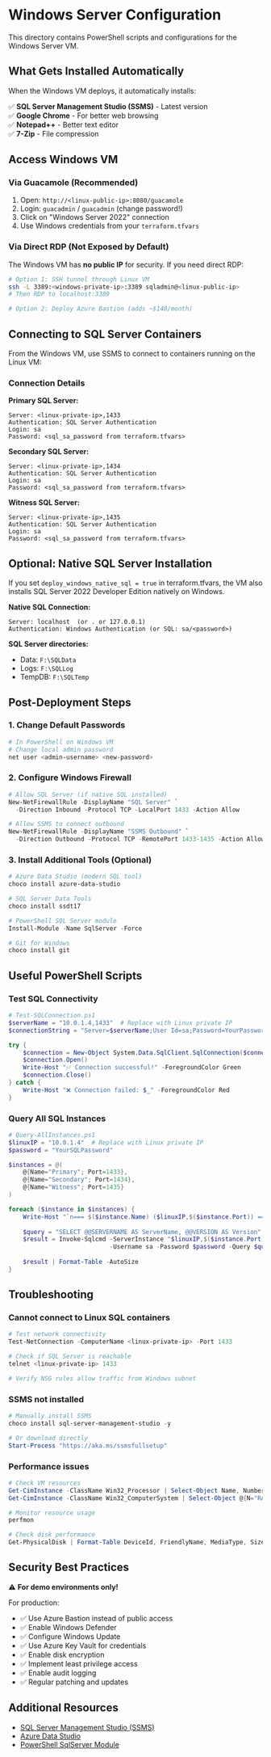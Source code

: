 # Windows Server Configuration

This directory contains PowerShell scripts and configurations for the Windows Server VM.

## What Gets Installed Automatically

When the Windows VM deploys, it automatically installs:

✅ **SQL Server Management Studio (SSMS)** - Latest version  
✅ **Google Chrome** - For better web browsing  
✅ **Notepad++** - Better text editor  
✅ **7-Zip** - File compression  

## Access Windows VM

### Via Guacamole (Recommended)

1. Open: `http://<linux-public-ip>:8080/guacamole`
2. Login: `guacadmin` / `guacadmin` (change password!)
3. Click on "Windows Server 2022" connection
4. Use Windows credentials from your `terraform.tfvars`

### Via Direct RDP (Not Exposed by Default)

The Windows VM has **no public IP** for security. If you need direct RDP:

```bash
# Option 1: SSH tunnel through Linux VM
ssh -L 3389:<windows-private-ip>:3389 sqladmin@<linux-public-ip>
# Then RDP to localhost:3389

# Option 2: Deploy Azure Bastion (adds ~$140/month)
```

## Connecting to SQL Server Containers

From the Windows VM, use SSMS to connect to containers running on the Linux VM:

### Connection Details

**Primary SQL Server:**
```
Server: <linux-private-ip>,1433
Authentication: SQL Server Authentication
Login: sa
Password: <sql_sa_password from terraform.tfvars>
```

**Secondary SQL Server:**
```
Server: <linux-private-ip>,1434
Authentication: SQL Server Authentication
Login: sa
Password: <sql_sa_password from terraform.tfvars>
```

**Witness SQL Server:**
```
Server: <linux-private-ip>,1435
Authentication: SQL Server Authentication
Login: sa
Password: <sql_sa_password from terraform.tfvars>
```

## Optional: Native SQL Server Installation

If you set `deploy_windows_native_sql = true` in terraform.tfvars, the VM also installs SQL Server 2022 Developer Edition natively on Windows.

**Native SQL Connection:**
```
Server: localhost  (or . or 127.0.0.1)
Authentication: Windows Authentication (or SQL: sa/<password>)
```

**SQL Server directories:**
- Data: `F:\SQLData`
- Logs: `F:\SQLLog`
- TempDB: `F:\SQLTemp`

## Post-Deployment Steps

### 1. Change Default Passwords

```powershell
# In PowerShell on Windows VM
# Change local admin password
net user <admin-username> <new-password>
```

### 2. Configure Windows Firewall

```powershell
# Allow SQL Server (if native SQL installed)
New-NetFirewallRule -DisplayName "SQL Server" `
  -Direction Inbound -Protocol TCP -LocalPort 1433 -Action Allow

# Allow SSMS to connect outbound
New-NetFirewallRule -DisplayName "SSMS Outbound" `
  -Direction Outbound -Protocol TCP -RemotePort 1433-1435 -Action Allow
```

### 3. Install Additional Tools (Optional)

```powershell
# Azure Data Studio (modern SQL tool)
choco install azure-data-studio

# SQL Server Data Tools
choco install ssdt17

# PowerShell SQL Server module
Install-Module -Name SqlServer -Force

# Git for Windows
choco install git
```

## Useful PowerShell Scripts

### Test SQL Connectivity

```powershell
# Test-SQLConnection.ps1
$serverName = "10.0.1.4,1433"  # Replace with Linux private IP
$connectionString = "Server=$serverName;User Id=sa;Password=YourPassword;"

try {
    $connection = New-Object System.Data.SqlClient.SqlConnection($connectionString)
    $connection.Open()
    Write-Host "✅ Connection successful!" -ForegroundColor Green
    $connection.Close()
} catch {
    Write-Host "❌ Connection failed: $_" -ForegroundColor Red
}
```

### Query All SQL Instances

```powershell
# Query-AllInstances.ps1
$linuxIP = "10.0.1.4"  # Replace with Linux private IP
$password = "YourSQLPassword"

$instances = @(
    @{Name="Primary"; Port=1433},
    @{Name="Secondary"; Port=1434},
    @{Name="Witness"; Port=1435}
)

foreach ($instance in $instances) {
    Write-Host "`n=== $($instance.Name) ($linuxIP,$($instance.Port)) ===" -ForegroundColor Cyan
    
    $query = "SELECT @@SERVERNAME AS ServerName, @@VERSION AS Version"
    $result = Invoke-Sqlcmd -ServerInstance "$linuxIP,$($instance.Port)" `
                            -Username sa -Password $password -Query $query
    
    $result | Format-Table -AutoSize
}
```

## Troubleshooting

### Cannot connect to Linux SQL containers

```powershell
# Test network connectivity
Test-NetConnection -ComputerName <linux-private-ip> -Port 1433

# Check if SQL Server is reachable
telnet <linux-private-ip> 1433

# Verify NSG rules allow traffic from Windows subnet
```

### SSMS not installed

```powershell
# Manually install SSMS
choco install sql-server-management-studio -y

# Or download directly
Start-Process "https://aka.ms/ssmsfullsetup"
```

### Performance issues

```powershell
# Check VM resources
Get-CimInstance -ClassName Win32_Processor | Select-Object Name, NumberOfCores
Get-CimInstance -ClassName Win32_ComputerSystem | Select-Object @{N="RAM (GB)";E={$_.TotalPhysicalMemory/1GB}}

# Monitor resource usage
perfmon

# Check disk performance
Get-PhysicalDisk | Format-Table DeviceId, FriendlyName, MediaType, Size, OperationalStatus
```

## Security Best Practices

⚠️ **For demo environments only!**

For production:
- ✅ Use Azure Bastion instead of public access
- ✅ Enable Windows Defender
- ✅ Configure Windows Update
- ✅ Use Azure Key Vault for credentials
- ✅ Enable disk encryption
- ✅ Implement least privilege access
- ✅ Enable audit logging
- ✅ Regular patching and updates

## Additional Resources

- [SQL Server Management Studio (SSMS)](https://learn.microsoft.com/en-us/sql/ssms/)
- [Azure Data Studio](https://learn.microsoft.com/en-us/sql/azure-data-studio/)
- [PowerShell SqlServer Module](https://learn.microsoft.com/en-us/powershell/module/sqlserver/)

